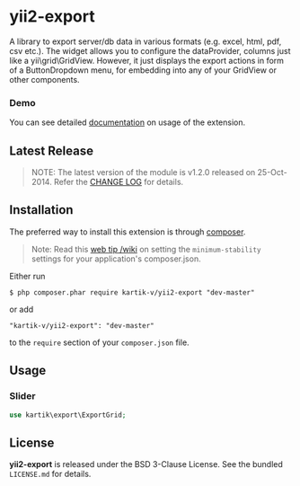 yii2-export
===========

A library to export server/db data in various formats (e.g. excel, html, pdf, csv etc.). The widget allows you to configure the dataProvider, columns just like a yii\grid\GridView. However, it just displays the export actions in form of a ButtonDropdown menu, for embedding into any of your GridView or other components.

### Demo
You can see detailed [documentation](http://demos.krajee.com/export) on usage of the extension.

## Latest Release
>NOTE: The latest version of the module is v1.2.0 released on 25-Oct-2014. Refer the [CHANGE LOG](https://github.com/kartik-v/yii2-export/blob/master/CHANGE.md) for details.

## Installation

The preferred way to install this extension is through [composer](http://getcomposer.org/download/).

> Note: Read this [web tip /wiki](http://webtips.krajee.com/setting-composer-minimum-stability-application/) on setting the `minimum-stability` settings for your application's composer.json.

Either run

```
$ php composer.phar require kartik-v/yii2-export "dev-master"
```

or add

```
"kartik-v/yii2-export": "dev-master"
```

to the ```require``` section of your `composer.json` file.

## Usage

### Slider

```php
use kartik\export\ExportGrid;
```

## License

**yii2-export** is released under the BSD 3-Clause License. See the bundled `LICENSE.md` for details.